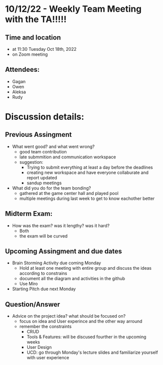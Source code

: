 # 10/12/22 - Weekly Team Meeting with the TA!!!!!

## Time and location
- at 11:30 Tuesday Oct 18th, 2022
- on Zoom meeting

##   Attendees:
- Gagan
- Owen
- Aleksa
- Rudy

# Discussion details:

## Previous Assingment
- What went good? and what went wrong?
  - good team contribution
  - late submmition and communication workspace
  - suggestion:
    - Trying to submit everything at least a day before the deadlines
    - creating new workspace and have everyone collaburate and report updated
    - sandup meetings
- What did you do for the team bonding?
  - gathered at the game center hall and played pool
  - multiple meetings during last week to get to know eachother better

## Midterm Exam:
- How was the exam? was it lengthy? was it hard?
  - Both
  - the exam will be curved

## Upcoming Assingment and due dates
- Brain Storming Activity due coming Monday
  - Hold at least one meeting with entire group and discuss the ideas according to constrains 
  - document all the diagram and activities in the github
  - Use Miro
- Starting Pitch due next Monday

## Question/Answer
- Advice on the project idea? what should be focused on?
  - focus on idea and User experince and the other way arround
  - remember the constraints 
    - CRUD
    - Tools & Features: will be discused fourther in the upcoming weeks
    - User Design
    - UCD: go through Monday's lecture slides and familiarize yourself with user experience
